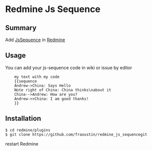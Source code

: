 # Redmine Js Sequence

## Summary

Add [JsSequence](https://bramp.github.io/js-sequence-diagrams/) in [Redmine](http://www.redmine.org/)  

## Usage

You can add your js-sequence code in wiki or issue by editor

```
    my text with my code
    {{sequence
    Andrew->China: Says Hello
    Note right of China: China thinks\nabout it
    China-->Andrew: How are you?
    Andrew->>China: I am good thanks!
    }}
```

## Installation
```
$ cd redmine/plugins
$ git clone https://github.com/fraoustin/redmine_js_sequencegit
```

restart Redmine
